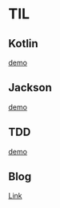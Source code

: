 # TIL

## Kotlin
[demo](https://github.com/WonSik36/demo-kotlin)

## Jackson
[demo](https://github.com/WonSik36/demo-jackson)

## TDD
[demo](https://github.com/WonSik36/tdd_practice)

## Blog
[Link](https://wonsik36.github.io/)